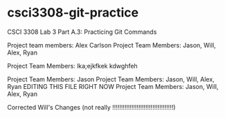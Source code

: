 # csci3308-git-practice
CSCI 3308 Lab 3 Part A.3: Practicing Git Commands

Project team members: 
Alex Carlson
Project Team Members: Jason, Will, Alex, Ryan



Project Team Members: lka;ejkfkek kdwghfeh

Project Team Members: 
Jason
Project Team Members: Jason, Will, Alex, Ryan
EDITING THIS FILE RIGHT NOW
Project Team Members: Jason, Will, Alex, Ryan

Corrected Will's Changes (not really !!!!!!!!!!!!!!!!!!!!!!!!!!!!!!!!!!!)

